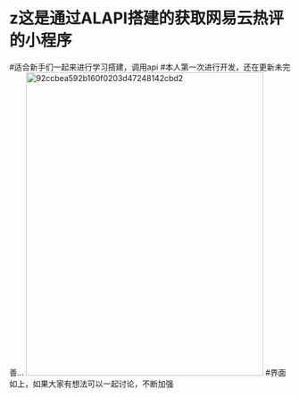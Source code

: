 # z这是通过ALAPI搭建的获取网易云热评的小程序
#适合新手们一起来进行学习搭建，调用api
#本人第一次进行开发，还在更新未完善...
<img width="425" height="544" alt="92ccbea592b160f0203d47248142cbd2" src="https://github.com/user-attachments/assets/2b5c62d1-04ee-4c9e-a68e-239552bdc29f" />
#界面如上，如果大家有想法可以一起讨论，不断加强
